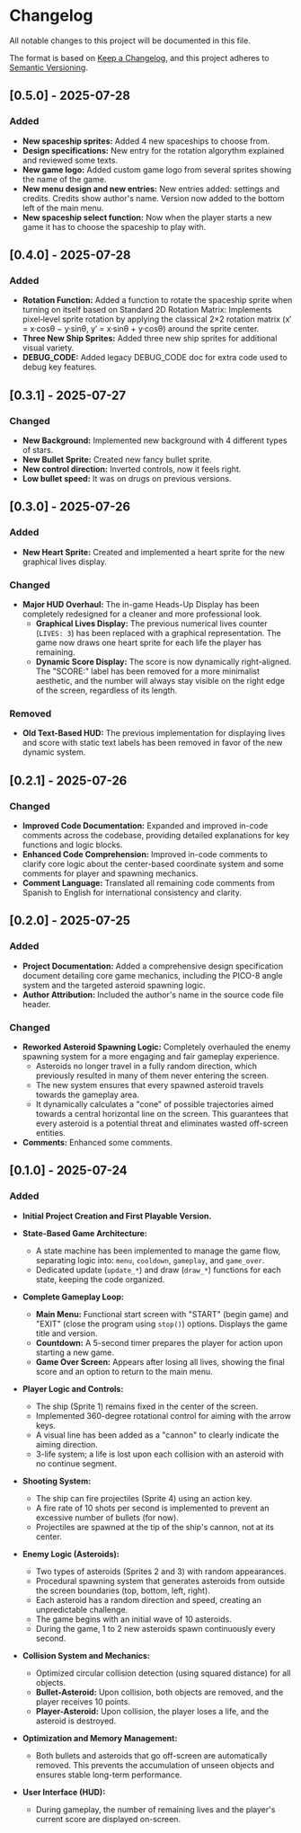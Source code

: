 # Changelog

All notable changes to this project will be documented in this file.

The format is based on [Keep a Changelog](https://keepachangelog.com/en/1.0.0/),
and this project adheres to [Semantic Versioning](https://semver.org/spec/v2.0.0.html).

## [0.5.0] - 2025-07-28

### Added
- **New spaceship sprites:** Added 4 new spaceships to choose from.
- **Design specifications:** New entry for the rotation algorythm explained and reviewed some texts.
- **New game logo:** Added custom game logo from several sprites showing the name of the game.
- **New menu design and new entries:** New entries added: settings and credits. Credits show author's name. Version now added to the bottom left of the main menu.
- **New spaceship select function:** Now when the player starts a new game it has to choose the spaceship to play with.

## [0.4.0] - 2025-07-28

### Added

- **Rotation Function:** Added a function to rotate the spaceship sprite when turning on itself based on Standard 2D Rotation Matrix: Implements pixel‑level sprite rotation by applying the classical 2×2 rotation matrix (x′ = x·cosθ − y·sinθ, y′ = x·sinθ + y·cosθ) around the sprite center.
- **Three New Ship Sprites:** Added three new ship sprites for additional visual variety.
- **DEBUG_CODE:** Added legacy DEBUG_CODE doc for extra code used to debug key features.

## [0.3.1] - 2025-07-27

### Changed

- **New Background:** Implemented new background with 4 different types of stars.
- **New Bullet Sprite:** Created new fancy bullet sprite.
- **New control direction:** Inverted controls, now it feels right.
- **Low bullet speed:** It was on drugs on previous versions.

## [0.3.0] - 2025-07-26

### Added

- **New Heart Sprite:** Created and implemented a heart sprite for the new graphical lives display.

### Changed

- **Major HUD Overhaul:** The in-game Heads-Up Display has been completely redesigned for a cleaner and more professional look.
    - **Graphical Lives Display:** The previous numerical lives counter (`LIVES: 3`) has been replaced with a graphical representation. The game now draws one heart sprite for each life the player has remaining.
    - **Dynamic Score Display:** The score is now dynamically right-aligned. The "SCORE:" label has been removed for a more minimalist aesthetic, and the number will always stay visible on the right edge of the screen, regardless of its length.

### Removed

- **Old Text-Based HUD:** The previous implementation for displaying lives and score with static text labels has been removed in favor of the new dynamic system.

## [0.2.1] - 2025-07-26

### Changed

- **Improved Code Documentation:** Expanded and improved in-code comments across the codebase, providing detailed explanations for key functions and logic blocks.
- **Enhanced Code Comprehension:** Improved in-code comments to clarify core logic about the center-based coordinate system and some comments for player and spawning mechanics.
- **Comment Language:** Translated all remaining code comments from Spanish to English for international consistency and clarity.

## [0.2.0] - 2025-07-25

### Added

- **Project Documentation:** Added a comprehensive design specification document detailing core game mechanics, including the PICO-8 angle system and the targeted asteroid spawning logic.
- **Author Attribution:** Included the author's name in the source code file header.

### Changed

- **Reworked Asteroid Spawning Logic:** Completely overhauled the enemy spawning system for a more engaging and fair gameplay experience.
    - Asteroids no longer travel in a fully random direction, which previously resulted in many of them never entering the screen.
    - The new system ensures that every spawned asteroid travels towards the gameplay area.
    - It dynamically calculates a "cone" of possible trajectories aimed towards a central horizontal line on the screen. This guarantees that every asteroid is a potential threat and eliminates wasted off-screen entities.
- **Comments:** Enhanced some comments.

## [0.1.0] - 2025-07-24

### Added

- **Initial Project Creation and First Playable Version.**

- **State-Based Game Architecture:**
    - A state machine has been implemented to manage the game flow, separating logic into: `menu`, `cooldown`, `gameplay`, and `game_over`.
    - Dedicated update (`update_*`) and draw (`draw_*`) functions for each state, keeping the code organized.

- **Complete Gameplay Loop:**
    - **Main Menu:** Functional start screen with "START" (begin game) and "EXIT" (close the program using `stop()`) options. Displays the game title and version.
    - **Countdown:** A 5-second timer prepares the player for action upon starting a new game.
    - **Game Over Screen:** Appears after losing all lives, showing the final score and an option to return to the main menu.

- **Player Logic and Controls:**
    - The ship (Sprite 1) remains fixed in the center of the screen.
    - Implemented 360-degree rotational control for aiming with the arrow keys.
    - A visual line has been added as a "cannon" to clearly indicate the aiming direction.
    - 3-life system; a life is lost upon each collision with an asteroid with no continue segment.

- **Shooting System:**
    - The ship can fire projectiles (Sprite 4) using an action key.
    - A fire rate of 10 shots per second is implemented to prevent an excessive number of bullets (for now).
    - Projectiles are spawned at the tip of the ship's cannon, not at its center.

- **Enemy Logic (Asteroids):**
    - Two types of asteroids (Sprites 2 and 3) with random appearances.
    - Procedural spawning system that generates asteroids from outside the screen boundaries (top, bottom, left, right).
    - Each asteroid has a random direction and speed, creating an unpredictable challenge.
    - The game begins with an initial wave of 10 asteroids.
    - During the game, 1 to 2 new asteroids spawn continuously every second.

- **Collision System and Mechanics:**
    - Optimized circular collision detection (using squared distance) for all objects.
    - **Bullet-Asteroid:** Upon collision, both objects are removed, and the player receives 10 points.
    - **Player-Asteroid:** Upon collision, the player loses a life, and the asteroid is destroyed.

- **Optimization and Memory Management:**
    - Both bullets and asteroids that go off-screen are automatically removed. This prevents the accumulation of unseen objects and ensures stable long-term performance.

- **User Interface (HUD):**
    - During gameplay, the number of remaining lives and the player's current score are displayed on-screen.
